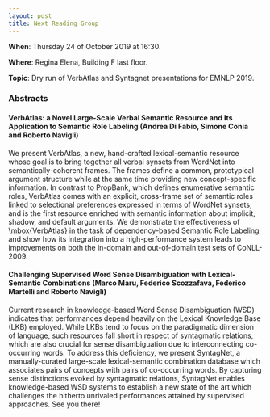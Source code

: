 ```yaml
---
layout: post
title: Next Reading Group
---
```


**When**:  Thursday 24 of October 2019 at 16:30.

**Where**: Regina Elena, Building F last floor.

**Topic**: Dry run of VerbAtlas and Syntagnet presentations for EMNLP 2019.
   
### Abstracts
#### VerbAtlas: a Novel Large-Scale Verbal Semantic Resource and Its Application to Semantic Role Labeling (Andrea Di Fabio, Simone Conia and Roberto Navigli)
We present VerbAtlas, a new, hand-crafted lexical-semantic resource whose goal is to bring together all verbal synsets from WordNet into semantically-coherent frames. The frames define a common, prototypical argument structure while at the same time providing new concept-specific information. In contrast to PropBank, which defines enumerative semantic roles, VerbAtlas comes with an explicit, cross-frame set of semantic roles linked to selectional preferences expressed in terms of WordNet synsets, and is the first resource enriched with semantic information about implicit, shadow, and default arguments.
  We demonstrate the effectiveness of \mbox{VerbAtlas} in the task of dependency-based Semantic Role Labeling and show how its integration into a high-performance system leads to improvements on both the in-domain and out-of-domain test sets of CoNLL-2009.
  
#### Challenging Supervised Word Sense Disambiguation with Lexical-Semantic Combinations (Marco Maru, Federico Scozzafava, Federico Martelli and Roberto Navigli)
Current research in knowledge-based Word Sense Disambiguation (WSD) indicates that performances depend heavily on the Lexical Knowledge Base (LKB) employed. While LKBs tend to focus on the paradigmatic dimension of language, such resources fall short in respect of syntagmatic relations, which are also crucial for sense disambiguation due to interconnecting co-occurring words. To address this deficiency, we present SyntagNet, a manually-curated large-scale lexical-semantic combination database which associates pairs of concepts with pairs of co-occurring words. By capturing sense distinctions evoked by syntagmatic relations, SyntagNet enables knowledge-based WSD systems to establish a new state of the art which challenges the hitherto unrivaled performances attained by supervised approaches.
See you there!